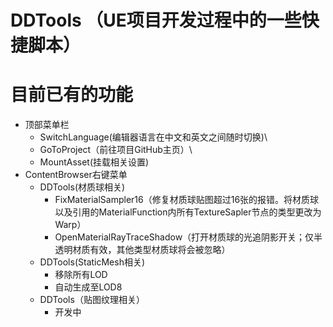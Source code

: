 # DDTools （UE项目开发过程中的一些快捷脚本）


# 目前已有的功能
- 顶部菜单栏
  * SwitchLanguage(编辑器语言在中文和英文之间随时切换)\
  * GoToProject（前往项目GitHub主页）\
  * MountAsset(挂载相关设置)
- ContentBrowser右键菜单
	* DDTools(材质球相关)
		* FixMaterialSampler16（修复材质球贴图超过16张的报错。将材质球以及引用的MaterialFunction内所有TextureSapler节点的类型更改为Warp）
		* OpenMaterialRayTraceShadow（打开材质球的光追阴影开关；仅半透明材质有效，其他类型材质球将会被忽略）
	* DDTools(StaticMesh相关)
		* 移除所有LOD
		* 自动生成至LOD8
	* DDTools（贴图纹理相关）
		* 开发中
